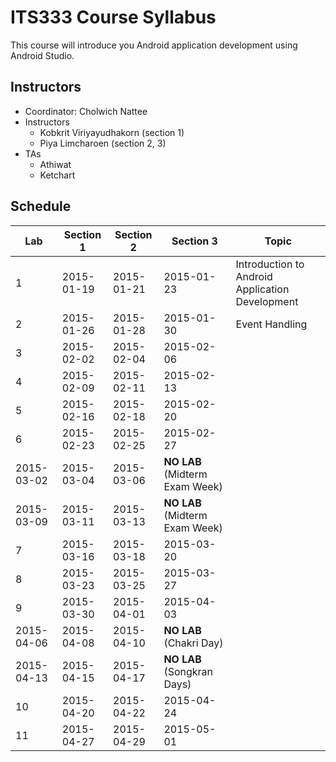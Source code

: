 # ITS333 Course Syllabus

This course will introduce you Android application development using Android Studio.

## Instructors

* Coordinator: Cholwich Nattee
* Instructors 
  * Kobkrit Viriyayudhakorn (section 1)
  * Piya Limcharoen (section 2, 3)
* TAs
  * Athiwat
  * Ketchart

## Schedule

Lab | Section 1 | Section 2 | Section 3 | Topic
----|-----------|-----------|-----------|------
1 | 2015-01-19 | 2015-01-21 | 2015-01-23 | Introduction to Android Application Development
2 | 2015-01-26 | 2015-01-28 | 2015-01-30 | Event Handling
3 | 2015-02-02 | 2015-02-04 | 2015-02-06 | 
4 | 2015-02-09 | 2015-02-11 | 2015-02-13 |
5 | 2015-02-16 | 2015-02-18 | 2015-02-20 |
6 | 2015-02-23 | 2015-02-25 | 2015-02-27 |
  | 2015-03-02 | 2015-03-04 | 2015-03-06 | **NO LAB** (Midterm Exam Week)
  | 2015-03-09 | 2015-03-11 | 2015-03-13 | **NO LAB** (Midterm Exam Week)
7 | 2015-03-16 | 2015-03-18 | 2015-03-20 |
8 | 2015-03-23 | 2015-03-25 | 2015-03-27 |
9 | 2015-03-30 | 2015-04-01 | 2015-04-03 |
  | 2015-04-06 | 2015-04-08 | 2015-04-10 | **NO LAB** (Chakri Day)
  | 2015-04-13 | 2015-04-15 | 2015-04-17 | **NO LAB** (Songkran Days)
10| 2015-04-20 | 2015-04-22 | 2015-04-24 |
11| 2015-04-27 | 2015-04-29 | 2015-05-01 |
